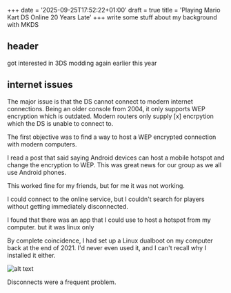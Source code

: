 +++
date = '2025-09-25T17:52:22+01:00'
draft = true
title = 'Playing Mario Kart DS Online 20 Years Late'
+++
write some stuff about my background with MKDS

## header

got interested in 3DS modding again earlier this year

## internet issues

The major issue is that the DS cannot connect to modern internet connections. Being an older console from 2004, it only supports WEP encryption which is outdated. Modern routers only supply [x] encrpytion which the DS is unable to connect to.

The first objective was to find a way to host a WEP encrypted connection with modern computers.

I read a post that said saying Android devices can host a mobile hotspot and change the encryption to WEP. This was great news for our group as we all use Android phones.

This worked fine for my friends, but for me it was not working.

I could connect to the online service, but I couldn't search for players without getting immediately disconnected.

I found that there was an app that I could use to host a hotspot from my computer. but it was linux only

By complete coincidence, I had set up a Linux dualboot on my computer back at the end of 2021. I'd never even used it, and I can't recall why I installed it either.

![alt text](images/MKDS1.jpg)

Disconnects were a frequent problem. 
